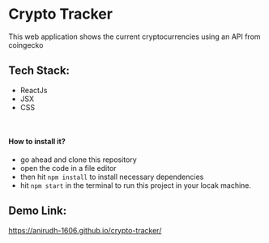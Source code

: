 # Crypto Tracker
This web application shows the current cryptocurrencies using an API from coingecko

## Tech Stack:
* ReactJs
* JSX
* CSS
<br/>

#### How to install it?
- go ahead and clone this repository
- open the code in a file editor
- then hit `npm install` to install necessary dependencies
- hit `npm start` in the terminal to run this project in your locak machine.

## Demo Link:
https://anirudh-1606.github.io/crypto-tracker/

